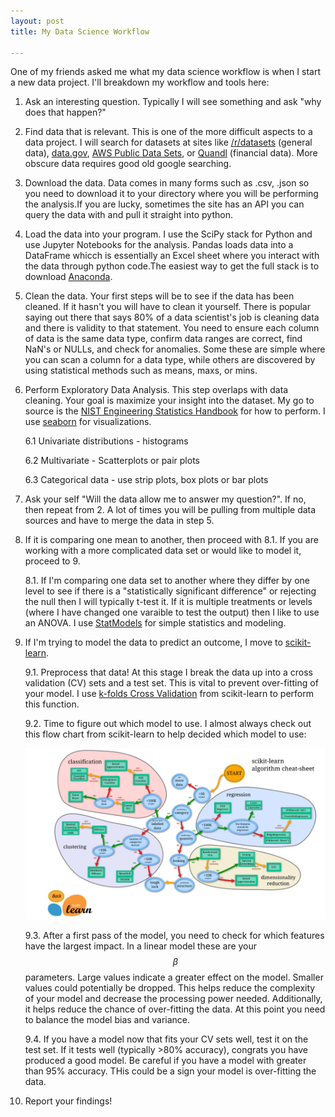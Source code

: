 ```yaml
---
layout: post
title: My Data Science Workflow

---
```


One of my friends asked me what my data science workflow is when I start a new data project. I'll breakdown my workflow and tools here:

<script type="text/javascript" async
  src="https://cdn.mathjax.org/mathjax/latest/MathJax.js?config=TeX-MML-AM_CHTML">
</script>

1. Ask an interesting question. Typically I will see something and ask "why does that happen?"

2. Find data that is relevant. This is one of the more difficult aspects to a data project. I will search for datasets at sites like
[/r/datasets](http://www.reddit.com/r/datasets) (general data), [data.gov](http://www.data.gov), [AWS Public Data Sets](http://aws.amazon.com/datasets), or [Quandl](https://www.quandl.com/search?query=) (financial data).
More obscure data requires good old google searching. 

3. Download the data. Data comes in many forms such as .csv, .json so you need to download it to your directory where you will be performing the analysis.If you are lucky, sometimes the site has an API you can query the data with and pull it straight into python.

4. Load the data into your program. I use the SciPy stack for Python and use Jupyter Notebooks for the analysis. Pandas loads data into a DataFrame whicch is essentially an Excel sheet where you interact with the data through python code.The easiest way to get the full stack is to download [Anaconda]([https://www.anaconda.com/download/]). 

5. Clean the data. Your first steps will be to see if the data has been cleaned. If it hasn't you will have to clean it yourself. There is popular saying out there that says 80% of a data scientist's job is cleaning data and there is validity to that statement. 
You need to ensure each column of data is the same data type, confirm data ranges are correct, find NaN's or NULLs, and check for anomalies. Some these are simple where you can scan a column for a data type, while others are discovered by using statistical methods such as means, maxs, or mins.  

6. Perform Exploratory Data Analysis. This step overlaps with data cleaning. Your goal is maximize your insight into the dataset. My go to source is the [NIST Engineering Statistics Handbook](http://www.itl.nist.gov/div898/handbook/eda/section1/eda11.htm) for how to perform. I use [seaborn]([https://seaborn.pydata.org/]) for visualizations. 

    6.1 Univariate distributions - histograms
    
    6.2 Multivariate - Scatterplots or pair plots
    
    6.3 Categorical data - use strip plots, box plots or bar plots

7. Ask your self "Will the data allow me to answer my question?". If no, then repeat from 2. A lot of times you will be pulling from multiple data sources and have to merge the data in step 5.

8. If it is comparing one mean to another, then proceed with 8.1. If you are working with a more complicated data set or would like to model it, proceed to 9.

    8.1. If I'm comparing one data set to another where they differ by one level to see if there is a "statistically significant difference" or rejecting the null then I will typically t-test it. If it is multiple treatments or levels (where I have changed one varaible to test the output) then I like to use an ANOVA. 
    I use [StatModels](http://www.statsmodels.org/stable/index.html) for simple statistics and modeling.

9. If I'm trying to model the data to predict an outcome, I move to [scikit-learn](http://scikit-learn.org/stable/). 

    9.1. Preprocess that data! At this stage I break the data up into a cross validation (CV) sets and a test set. This is vital to prevent over-fitting of your model. I use [k-folds Cross Validation](http://scikit-learn.org/stable/modules/cross_validation.html) from scikit-learn to perform this function. 

    9.2. Time to figure out which model to use. I almost always check out this flow chart from scikit-learn to help decided which model to use:
    
    ![Flowchart of Models from scikit-learn](/images/My-Data-Science-Workflow/WhichModeltoUse.png)

    9.3. After a first pass of the model, you need to check for which features have the largest impact. In a linear model these are your $$\beta$$ parameters. Large values indicate a greater effect on the model. Smaller values could potentially be dropped. This helps reduce the complexity of your model and decrease the processing power needed.
    Additionally, it helps reduce the chance of over-fitting the data. At this point you need to balance the model bias and variance. 

    9.4. If you have a model now that fits your CV sets well, test it on the test set. If it tests well (typically >80% accuracy), congrats you have produced a good model. Be careful if you have a model with greater than 95% accuracy. THis could be a sign your model is over-fitting the data.

10. Report your findings! 